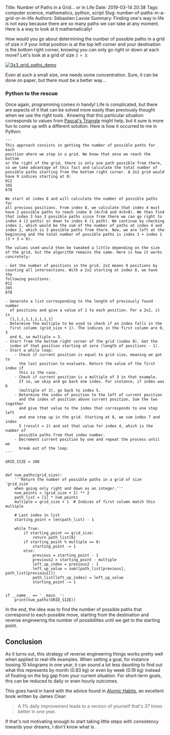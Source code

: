 Title: Number of Paths in a Grid… or in Life
Date: 2019-03-14 20:38
Tags: computer science, mathematics, python, script
Slug: number-of-paths-in-a-grid-or-in-life
Authors: Sébastien Lavoie
Summary: Finding one's way in life is not easy because there are so many paths we can take at any moment. Here is a way to look at it mathematically!

How would you go about determining the number of possible paths in a grid of size _n_ if your initial position is at the top left corner and your destination is the bottom right corner, knowing you can only go right or down at each move? Let's look at a grid of size `3 × 3`:

<a href="{static}/images/posts/0010_number-of-paths-in-a-grid/3x3_grid_paths_demo.png"><img src="{static}/images/posts/0010_number-of-paths-in-a-grid/3x3_grid_paths_demo.png" alt="3x3_grid_paths_demo" class="max-size-img-post"></a>

Even at such a small size, one needs some concentration. Sure, it can be done on paper, but there must be a better way...

### Python to the rescue

Once again, programming comes in handy! Life is complicated, but there are aspects of it that can be solved more easily than previously thought when we use the right tools <i class="fas fa-smile"></i>. Knowing that this particular situation corresponds to values from [Pascal's Triangle](https://en.wikipedia.org/wiki/Pascal%27s_triangle) might help, but it sure is more fun to come up with a different solution. Here is how it occurred to me in Python:

~~~~{.python}
'''
This approach consists in getting the number of possible paths for each
position where we stop in a grid. We know that once we reach the bottom
or the right of the grid, there is only one path possible from there,
so we take advantage of this fact and calculate the total number of
possible paths starting from the bottom right corner. A 2x2 grid would
have 9 indices starting at 0:
012
345
678

We start at index 8 and will calculate the number of possible paths for
all previous positions. From index 8, we calculate that index 4 must
have 2 possible paths to reach index 8 (4>7>8 and 4>5>8). We then find
that index 3 has 3 possible paths since from there we can go right to
index 4 (2 paths) or down to index 6 (1 path). We continue by checking
index 1, which would be the sum of the number of paths at index 4 and
index 2, which is 3 possible paths from there. Now, we are left at the
beginning and the total number of possible paths is index 3 + index 1
(3 + 3 = 6).

The values used would then be tweaked a little depending on the size
of the grid, but the algorithm remains the same. Here is how it works
concretely:

- Get the number of positions in the grid. 2x2 means 9 positions by
counting all intersections. With a 2x2 starting at index 0, we have the
following positions:
012
345
678

- Generate a list corresponding to the length of previously found number
  of positions and give a value of 1 to each position. For a 2x2, it is
  [1,1,1,1,1,1,1,1,1]
- Determine the multiple to be used to check if an index falls in the
  first column (grid_size + 1). The indices in the first column are 0, 3
  and 6, so multiple = 3.
- Start from the bottom right corner of the grid (index 8). Get the
  index of that position starting at zero (length of positions - 1).
- Start a while loop:
    - Check if current position is equal to grid size, meaning we got to
      the last position to evaluate. Return the value of the first index if
      this is the case.
    - Check if current position is a multiple of 3 in that example.
      If so, we skip and go back one index. For instance, if index was 6
      (multiple of 3), go back to index 5.
    - Determine the index of position to the left of current position
      and the index of position above current position. Sum the two together
      and give that value to the index that corresponds to one step left
      and one step up in the grid. Starting at 8, we sum index 7 and index
      5 (result = 2) and set that value for index 4, which is the number of
      possible paths from that index number.
    - Decrement current position by one and repeat the process until we
      break out of the loop.
'''

GRID_SIZE = 100


def num_paths(grid_size):
    '''Return the number of possible paths in a grid of size `grid_size`
    when going only right and down as an integer.'''
    num_points = (grid_size + 1) ** 2
    path_list = [1] * num_points
    multiple = grid_size + 1  # Indices of first column match this multiple

    # Last index in list
    starting_point = len(path_list) - 1

    while True:
        if starting_point == grid_size:
            return path_list[0]
        if starting_point % multiple == 0:
            starting_point -= 1
        else:
            previous = starting_point - 1
            previous2 = starting_point - multiple
            left_up_index = previous2 - 1
            left_up_value = sum([path_list[previous], path_list[previous2]])
            path_list[left_up_index] = left_up_value
            starting_point -= 1


if __name__ == '__main__':
    print(num_paths(GRID_SIZE))
~~~~

In the end, the idea was to find the number of possible paths that correspond to each possible move, starting from the destination and reverse engineering the number of possibilities until we get to the starting point.

## Conclusion

As it turns out, this strategy of reverse engineering things works pretty well when applied to real-life examples. When setting a goal, for instance loosing 10 kilograms in one year, it can sound a lot less daunting to find out what this represents by month (0.83 kg) or even by week (0.19 kg) instead of fixating on the big gap from your current situation. For short-term goals, this can be reduced to daily or even hourly outcomes.

This goes hand in hand with the advice found in [Atomic Habits](https://amzn.to/2Y0QGis), an excellent book written by James Clear:
> A 1% daily improvement leads to a version of yourself that's *37* times better in one year.

If that's not motivating enough to start taking little steps with consistency towards your dreams, I don't know what is <i class="fas fa-laugh-beam"></i>.
